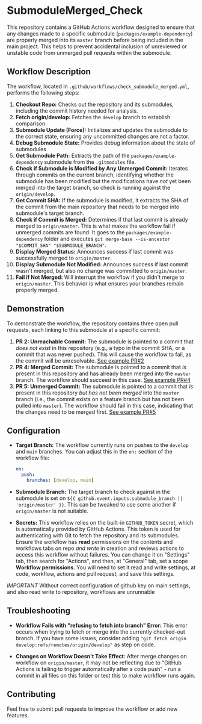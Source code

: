 # SubmoduleMerged_Check

This repository contains a GitHub Actions workflow designed to ensure that any changes made to a specific submodule (`packages/example-dependency`) are properly merged into its `master` branch before being included in the main project. This helps to prevent accidental inclusion of unreviewed or unstable code from unmerged pull requests within the submodule.

## Workflow Description

The workflow, located in `.github/workflows/check_submodule_merged.yml`, performs the following steps:

1. **Checkout Repo:** Checks out the repository and its submodules, including the commit history needed for analysis.
2. **Fetch origin/develop:** Fetches the `develop` branch to establish comparison.
3. **Submodule Update (Force):** Initializes and updates the submodule to the correct state, ensuring any uncommitted changes are not a factor.
4. **Debug Submodule State:** Provides debug information about the state of submodules
5. **Get Submodule Path:** Extracts the path of the `packages/example-dependency` submodule from the `.gitmodules` file.
6. **Check if Submodule is Modified by Any Unmerged Commit:**  Iterates through commits on the current branch, identifying whether the submodule has been modified but the modifications have *not* yet been merged into the target branch, so check is running against the `origin/develop`.
7. **Get Commit SHA:** If the submodule is modified, it extracts the SHA of the commit from the main repository that needs to be merged into submodule's target branch.
8. **Check if Commit is Merged:** Determines if that last commit is already merged to `origin/master`. This is what makes the workflow fail if unmerged commits are found. It goes to the `packages/example-dependency` folder and executes `git merge-base --is-ancestor "$COMMIT_SHA" "$SUBMODULE_BRANCH"`.
9. **Display Merged Status:** Announces success if last commit was successfully merged to `origin/master`.
10. **Display Submodule Not Modified:** Announces success if last commit wasn't merged, but also no change was committed to `origin/master`.
11. **Fail if Not Merged:** Will interrupt the workflow if you didn't merge to `origin/master`. This behavior is what ensures your branches remain properly merged.

## Demonstration

To demonstrate the workflow, the repository contains three open pull requests, each linking to this submodule at a specific commit:

1.  **PR 2: Unreachable Commit:** The submodule is pointed to a commit that *does not exist* in this repository (e.g., a typo in the commit SHA, or a commit that was never pushed). This will cause the workflow to fail, as the commit will be unresolvable. [See example PR#2](https://github.com/Akhrameev/SubmoduleMerged_Check/pull/2)
2.  **PR 4: Merged Commit:** The submodule is pointed to a commit that *is* present in this repository and has already been merged into the `master` branch. The workflow should succeed in this case. [See example PR#4](https://github.com/Akhrameev/SubmoduleMerged_Check/pull/4)
3.  **PR 5: Unmerged Commit:** The submodule is pointed to a commit that *is* present in this repository *but has not been merged* into the `master` branch (i.e., the commit exists on a feature branch but has not been pulled into `master`). The workflow should fail in this case, indicating that the changes need to be merged first. [See example PR#5](https://github.com/Akhrameev/SubmoduleMerged_Check/pull/5)

## Configuration

* **Target Branch:** The workflow currently runs on pushes to the `develop` and `main` branches. You can adjust this in the `on:` section of the workflow file:

    ```yaml
    on:
      push:
        branches: [develop, main]
    ```

* **Submodule Branch:**  The target branch to check against in the submodule is set on `${{ github.event.inputs.submodule_branch || 'origin/master' }}`. This can be tweaked to use some another if `origin/master` is not suitable.

* **Secrets:** This workflow relies on the built-in `GITHUB_TOKEN` secret, which is automatically provided by GitHub Actions. This token is used for authenticating with Git to fetch the repository and its submodules.
Ensure the workflow has **read** permissions on the contents and workflows tabs on repo *and* *write* in creation and reviews actions to access this workflow without failures. You can change it on "Settings" tab, then search for "Actions", and then, at "General" tab, set a scope
**Workflow permissions**. You will need to set it read and write settings, at code, workflow, actions and pull request, and save this settings.

*IMPORTANT* Without correct configuration of github key on main settings, and also read write to repository, workflows are unrunnable

## Troubleshooting

* **Workflow Fails with "refusing to fetch into branch" Error:** This error occurs when trying to fetch or merge into the currently checked-out branch. If you have some issues, consider adding `"git fetch origin develop:refs/remotes/origin/develop"` as step on code.

* **Changes on Workflow Doesn't Take Effect**: After merge changes on workflow on `origin/master`, it may not be reflecting due to "GitHub Actions is failing to trigger automatically after a code push" - run a commit in all files on this folder or test this to make workflow runs again.

## Contributing

Feel free to submit pull requests to improve the workflow or add new features.

